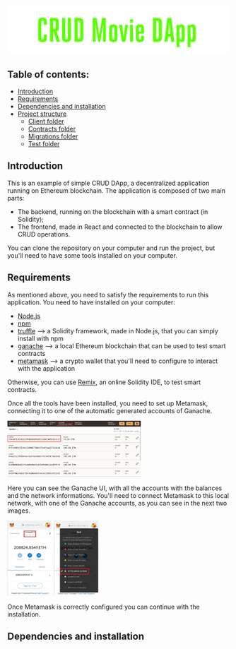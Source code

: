<div>
  <img src="https://github.com/iltommi1995/crud-dapp/blob/main/readme_img/title.png"  />
</div>

## Table of contents:
- [Introduction](#introduction)
- [Requirements](#requirements)
- [Dependencies and installation](#dependencies-and-installation)
- [Project structure](#project-structure)
  - [Client folder](#client-folder)
  - [Contracts folder](#contracts-folder)
  - [Migrations folder](#migrations-folder)
  - [Test folder](#test-folder)


## Introduction

This is an example of simple CRUD DApp, a decentralized application running on Ethereum blockchain.
The application is composed of two main parts:
- The backend, running on the blockchain with a smart contract (in Solidity);
- The frontend, made in React and connected to the blockchain to allow CRUD operations.

You can clone the repository on your computer and run the project, but you'll need to have some tools installed on your computer.

## Requirements

As mentioned above, you need to satisfy the requirements to run this application. 
You need to have installed on your computer:
- [Node.js](https://nodejs.org/en/)
- [npm](https://www.npmjs.com/)
- [truffle](https://www.trufflesuite.com/) --> a Solidity framework, made in Node.js, that you can simply install with npm
- [ganache](https://www.trufflesuite.com/ganache) --> a local Ethereum blockchain that can be used to test smart contracts
- [metamask](https://metamask.io/) --> a crypto wallet that you'll need to configure to interact with the application

Otherwise, you can use [Remix](https://remix.ethereum.org/), an online Solidity IDE, to test smart contracts.

Once all the tools have been installed, you need to set up Metamask, connecting it to one of the automatic generated accounts of Ganache.

<div>
  <img src="https://github.com/iltommi1995/crud-dapp/blob/main/readme_img/ganache_accounts.jpg" width="60%" />
</div>

Here you can see the Ganache UI, with all the accounts with the balances and the network informations. You'll need to connect Metamask to this local network, with one of the Ganache accounts, as you can see in the next two images.

<div>
  <img src="https://github.com/iltommi1995/crud-dapp/blob/main/readme_img/metamask_account.jpg" width="20%" />
  <img src="https://github.com/iltommi1995/crud-dapp/blob/main/readme_img/metamask_account_2.jpg" width="20%" />
</div>

Once Metamask is correctly configured you can continue with the installation.

## Dependencies and installation
